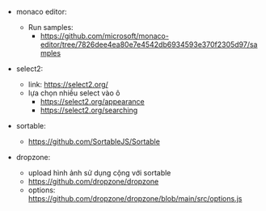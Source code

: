 
- monaco editor:
	- Run samples:
		- https://github.com/microsoft/monaco-editor/tree/7826dee4ea80e7e4542db6934593e370f2305d97/samples

- select2: 
	- link: https://select2.org/
	- lựa chọn nhiều select vào ô
		- https://select2.org/appearance
		- https://select2.org/searching

- sortable:
	- https://github.com/SortableJS/Sortable

- dropzone:
	- upload hình ảnh sử dụng cộng với sortable
	- https://github.com/dropzone/dropzone
	- options: https://github.com/dropzone/dropzone/blob/main/src/options.js
